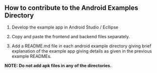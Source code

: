 ## How to contribute to the Android Examples Directory

1. Develop the example app in Android Studio / Ecllipse

2. Copy and paste the frontend and backend files separately.

3. Add a README.md file in each android example directory giving brief explanation of the example app giving details as given in the previous example READMEs.


<b>NOTE:<b> Do not add apk files in any of the directories.
